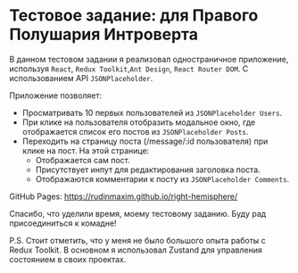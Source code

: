 # Тестовое задание: для Правого Полушария Интроверта

В данном тестовом задании я реализовал одностраничное приложение, используя `React`, `Redux Toolkit`,`Ant Design`, `React Router DOM`. С использованием API `JSONPlaceholder`.

Приложение позволяет:

- Просматривать 10 первых пользователей из `JSONPlaceholder Users`.
- При клике на пользователя отобразить модальное окно, где отображается список его постов из `JSONPlaceholder Posts`.
- Переходить на страницу поста (/message/:id пользователя) при клике на пост. На этой странице:
  - Отображается сам пост.
  - Присутствует инпут для редактирования заголовка поста.
  - Отображаются комментарии к посту из `JSONPlaceholder Comments`.

GitHub Pages: https://rudinmaxim.github.io/right-hemisphere/

Спасибо, что уделили время, моему тестовому заданию. Буду рад присоединиться к комадне!

P.S.
Стоит отметить, что у меня не было большого опыта работы с Redux Toolkit. В основном я использовал Zustand для управления состоянием в своих проектах.
